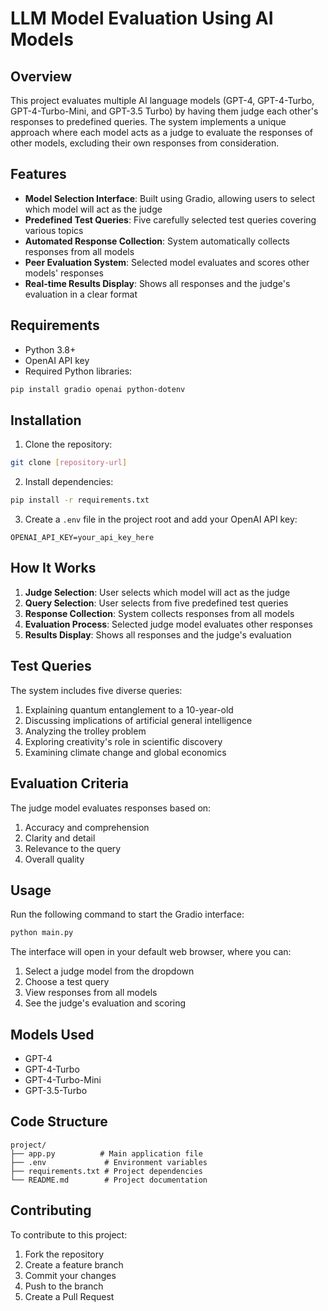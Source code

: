 # LLM Model Evaluation Using AI Models

## Overview

This project evaluates multiple AI language models (GPT-4, GPT-4-Turbo, GPT-4-Turbo-Mini, and GPT-3.5 Turbo) by having them judge each other's responses to predefined queries. The system implements a unique approach where each model acts as a judge to evaluate the responses of other models, excluding their own responses from consideration.

## Features

- **Model Selection Interface**: Built using Gradio, allowing users to select which model will act as the judge
- **Predefined Test Queries**: Five carefully selected test queries covering various topics
- **Automated Response Collection**: System automatically collects responses from all models
- **Peer Evaluation System**: Selected model evaluates and scores other models' responses
- **Real-time Results Display**: Shows all responses and the judge's evaluation in a clear format

## Requirements

- Python 3.8+
- OpenAI API key
- Required Python libraries:
```bash
pip install gradio openai python-dotenv
```

## Installation

1. Clone the repository:
```bash
git clone [repository-url]
```

2. Install dependencies:
```bash
pip install -r requirements.txt
```

3. Create a `.env` file in the project root and add your OpenAI API key:
```
OPENAI_API_KEY=your_api_key_here
```

## How It Works

1. **Judge Selection**: User selects which model will act as the judge
2. **Query Selection**: User selects from five predefined test queries
3. **Response Collection**: System collects responses from all models
4. **Evaluation Process**: Selected judge model evaluates other responses
5. **Results Display**: Shows all responses and the judge's evaluation

## Test Queries

The system includes five diverse queries:
1. Explaining quantum entanglement to a 10-year-old
2. Discussing implications of artificial general intelligence
3. Analyzing the trolley problem
4. Exploring creativity's role in scientific discovery
5. Examining climate change and global economics

## Evaluation Criteria

The judge model evaluates responses based on:
1. Accuracy and comprehension
2. Clarity and detail
3. Relevance to the query
4. Overall quality

## Usage

Run the following command to start the Gradio interface:
```bash
python main.py
```

The interface will open in your default web browser, where you can:
1. Select a judge model from the dropdown
2. Choose a test query
3. View responses from all models
4. See the judge's evaluation and scoring

## Models Used

- GPT-4
- GPT-4-Turbo
- GPT-4-Turbo-Mini
- GPT-3.5-Turbo

## Code Structure

```
project/
├── app.py          # Main application file
├── .env             # Environment variables
├── requirements.txt # Project dependencies
└── README.md        # Project documentation
```

## Contributing

To contribute to this project:
1. Fork the repository
2. Create a feature branch
3. Commit your changes
4. Push to the branch
5. Create a Pull Request

